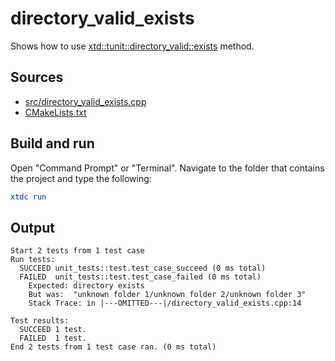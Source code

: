 # directory_valid_exists

Shows how to use [xtd::tunit::directory_valid::exists](https://gammasoft71.github.io/xtd/reference_guides/latest/classxtd_1_1tunit_1_1directory__valid.html#a16601aa9bc905b912c48c2fed1c18800) method.

## Sources

* [src/directory_valid_exists.cpp](src/directory_valid_exists.cpp)
* [CMakeLists.txt](CMakeLists.txt)

## Build and run

Open "Command Prompt" or "Terminal". Navigate to the folder that contains the project and type the following:

```cmake
xtdc run
```

## Output

```
Start 2 tests from 1 test case
Run tests:
  SUCCEED unit_tests::test.test_case_succeed (0 ms total)
  FAILED  unit_tests::test.test_case_failed (0 ms total)
    Expected: directory exists
    But was:  "unknown folder 1/unknown folder 2/unknown folder 3"
    Stack Trace: in |---OMITTED---|/directory_valid_exists.cpp:14

Test results:
  SUCCEED 1 test.
  FAILED  1 test.
End 2 tests from 1 test case ran. (0 ms total)
```
